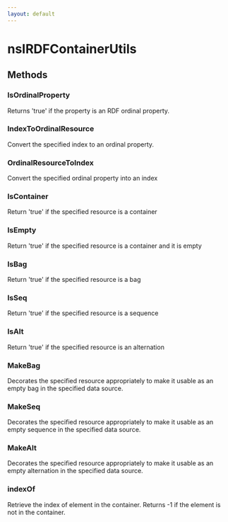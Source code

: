 ```yaml
---
layout: default
---
```


# nsIRDFContainerUtils #

## Methods ##

### IsOrdinalProperty ###

Returns 'true' if the property is an RDF ordinal property.


### IndexToOrdinalResource ###

Convert the specified index to an ordinal property.


### OrdinalResourceToIndex ###

Convert the specified ordinal property into an index


### IsContainer ###

Return 'true' if the specified resource is a container


### IsEmpty ###

Return 'true' if the specified resource is a container and it is empty


### IsBag ###

Return 'true' if the specified resource is a bag


### IsSeq ###

Return 'true' if the specified resource is a sequence


### IsAlt ###

Return 'true' if the specified resource is an alternation


### MakeBag ###

Decorates the specified resource appropriately to make it
usable as an empty bag in the specified data source.


### MakeSeq ###

Decorates the specified resource appropriately to make it
usable as an empty sequence in the specified data source.


### MakeAlt ###

Decorates the specified resource appropriately to make it
usable as an empty alternation in the specified data source.


### indexOf ###

Retrieve the index of element in the container. Returns -1 if
the element is not in the container.

